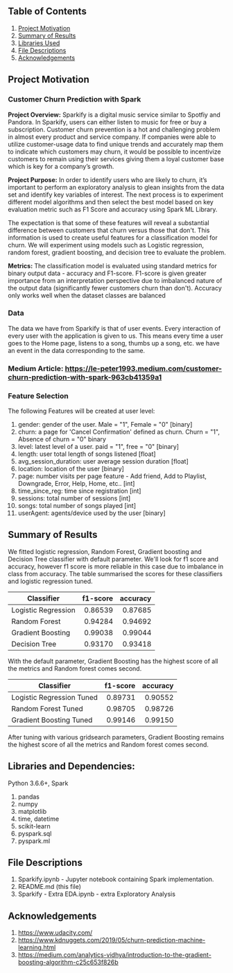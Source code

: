 ## Table of Contents
1. [Project Motivation](#motivation)
2. [Summary of Results](#results)
3. [Libraries Used](#libraries)
4. [File Descriptions](#descriptions)
5. [Acknowledgements](#acknowledgements)

## Project Motivation <a name="motivation"></a>
### Customer Churn Prediction with Spark
**Project Overview:** Sparkify is a digital music service similar to Spotfiy and Pandora. In Sparkify, users can either listen to music for free or buy a subscription. Customer churn prevention is a hot and challenging problem in almost every product and service company. If companies were able to utilize customer-usage data to find unique trends and accurately map them to indicate which customers may churn, it would be possible to incentivize customers to remain using their services giving them a loyal customer base which is key for a company’s growth.
 
**Project Purpose:** In order to identify users who are likely to churn, it’s important to perform an exploratory analysis to glean insights from the data set and identify key variables of interest. The next process is to experiment different model algorithms and then select the best model based on key evaluation metric such as F1 Score and accuracy using Spark ML Library.

The expectation is that some of these features will reveal a substantial difference between customers that churn versus those that don't. This information is used to create useful features for a classification model for churn. We will experiment using models such as Logistic regression, random forest, gradient boosting, and decision tree to evaluate the problem.

**Metrics:** 
The classification model is evaluated using standard metrics for binary output data - accuracy and F1-score. F1-score is given greater importance from an interpretation perspective due to imbalanced nature of the output data (significantly fewer customers churn than don't). Accuracy only works well when the dataset classes are balanced

### Data
The data we have from Sparkify is that of user events. Every interaction of every user with the application is given to us. This means every time a user goes to the Home page, listens to a song, thumbs up a song, etc. we have an event in the data corresponding to the same.

### Medium Article: https://le-peter1993.medium.com/customer-churn-prediction-with-spark-963cb41359a1

### Feature Selection
The following Features will be created at user level:

1.  gender: gender of the user. Male = "1", Female = "0" [binary]
2. churn: a page for 'Cancel Confirmation' defined as churn. Churn = "1", Absence of churn = "0" binary
3.  level: latest level of a user. paid = "1", free = "0" [binary]
4.  length: user total length of songs listened [float]
5.  avg_session_duration: user average session duration [float]
6.  location: location of the user [binary]
7.  page: number visits per page feature - Add friend, Add to Playlist, Downgrade, Error, Help, Home, etc..  [int]
8.  time_since_reg: time since registration [int]
9.  sessions: total number of sessions [int]
10. songs: total number of songs played [int]
11. userAgent: agents/device used by the user [binary]

## Summary of Results <a name="results"></a>
We fitted logistic regression, Random Forest, Gradient boosting and Decision Tree classifier with default parameter. We'll look for f1 score and accuracy, however f1 score is more reliable in this case due to imbalance in class from accuracy. The table summarised the scores for these classifiers and logistic regression tuned.

| Classifier      | f1-score | accuracy |
| -------------   | ------:| -------:|
| Logistic Regression|0.86539|0.87685|
| Random Forest      |0.94284|0.94692|
| Gradient Boosting |0.99038|0.99044|
| Decision Tree|0.93170|0.93418|

With the default parameter, Gradient Boosting has the highest score of all the metrics and Random forest comes second.

| Classifier      | f1-score | accuracy |
| -------------   | ------:| -------:|
| Logistic Regression Tuned|0.89731|0.90552|
| Random Forest Tuned     |0.98705|0.98726|
| Gradient Boosting Tuned|0.99146|0.99150|

After tuning with various gridsearch parameters, Gradient Boosting remains the highest score of all the metrics and Random forest comes second.

## Libraries and Dependencies: <a name="libraries"></a>

Python 3.6.6+, Spark

1. pandas
2. numpy
3. matplotlib
4. time, datetime 
5. scikit-learn
6. pyspark.sql
7. pyspark.ml

## File Descriptions <a name="descriptions"></a>

1. Sparkify.ipynb - Jupyter notebook containing Spark implementation.
2. README.md (this file)
3. Sparkify - Extra EDA.ipynb - extra Exploratory Analysis 

## Acknowledgements <a name="acknowledgements"></a>
1. https://www.udacity.com/
2. https://www.kdnuggets.com/2019/05/churn-prediction-machine-learning.html
3. https://medium.com/analytics-vidhya/introduction-to-the-gradient-boosting-algorithm-c25c653f826b
